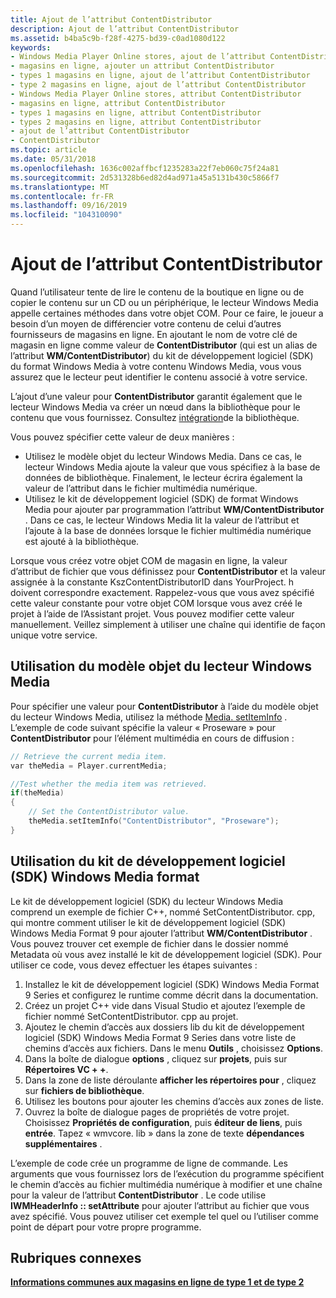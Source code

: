 ```yaml
---
title: Ajout de l’attribut ContentDistributor
description: Ajout de l’attribut ContentDistributor
ms.assetid: b4ba5c9b-f28f-4275-bd39-c0ad1080d122
keywords:
- Windows Media Player Online stores, ajout de l’attribut ContentDistributor
- magasins en ligne, ajouter un attribut ContentDistributor
- types 1 magasins en ligne, ajout de l’attribut ContentDistributor
- type 2 magasins en ligne, ajout de l’attribut ContentDistributor
- Windows Media Player Online stores, attribut ContentDistributor
- magasins en ligne, attribut ContentDistributor
- types 1 magasins en ligne, attribut ContentDistributor
- types 2 magasins en ligne, attribut ContentDistributor
- ajout de l’attribut ContentDistributor
- ContentDistributor
ms.topic: article
ms.date: 05/31/2018
ms.openlocfilehash: 1636c002affbcf1235283a22f7eb060c75f24a81
ms.sourcegitcommit: 2d531328b6ed82d4ad971a45a5131b430c5866f7
ms.translationtype: MT
ms.contentlocale: fr-FR
ms.lasthandoff: 09/16/2019
ms.locfileid: "104310090"
---
```

# <a name="adding-the-contentdistributor-attribute"></a>Ajout de l’attribut ContentDistributor

Quand l’utilisateur tente de lire le contenu de la boutique en ligne ou de copier le contenu sur un CD ou un périphérique, le lecteur Windows Media appelle certaines méthodes dans votre objet COM. Pour ce faire, le joueur a besoin d’un moyen de différencier votre contenu de celui d’autres fournisseurs de magasins en ligne. En ajoutant le nom de votre clé de magasin en ligne comme valeur de **ContentDistributor** (qui est un alias de l’attribut **WM/ContentDistributor**) du kit de développement logiciel (SDK) du format Windows Media à votre contenu Windows Media, vous vous assurez que le lecteur peut identifier le contenu associé à votre service.

L’ajout d’une valeur pour **ContentDistributor** garantit également que le lecteur Windows Media va créer un nœud dans la bibliothèque pour le contenu que vous fournissez. Consultez [intégration](library-integration.md)de la bibliothèque.

Vous pouvez spécifier cette valeur de deux manières :

-   Utilisez le modèle objet du lecteur Windows Media. Dans ce cas, le lecteur Windows Media ajoute la valeur que vous spécifiez à la base de données de bibliothèque. Finalement, le lecteur écrira également la valeur de l’attribut dans le fichier multimédia numérique.
-   Utilisez le kit de développement logiciel (SDK) de format Windows Media pour ajouter par programmation l’attribut **WM/ContentDistributor** . Dans ce cas, le lecteur Windows Media lit la valeur de l’attribut et l’ajoute à la base de données lorsque le fichier multimédia numérique est ajouté à la bibliothèque.

Lorsque vous créez votre objet COM de magasin en ligne, la valeur d’attribut de fichier que vous définissez pour **ContentDistributor** et la valeur assignée à la constante KszContentDistributorID dans YourProject. h doivent correspondre exactement. Rappelez-vous que vous avez spécifié cette valeur constante pour votre objet COM lorsque vous avez créé le projet à l’aide de l’Assistant projet. Vous pouvez modifier cette valeur manuellement. Veillez simplement à utiliser une chaîne qui identifie de façon unique votre service.

## <a name="using-the-windows-media-player-object-model"></a>Utilisation du modèle objet du lecteur Windows Media

Pour spécifier une valeur pour **ContentDistributor** à l’aide du modèle objet du lecteur Windows Media, utilisez la méthode [Media. setItemInfo](media-setiteminfo.md) . L’exemple de code suivant spécifie la valeur « Proseware » pour **ContentDistributor** pour l’élément multimédia en cours de diffusion :


```C++
// Retrieve the current media item.
var theMedia = Player.currentMedia;

//Test whether the media item was retrieved.
if(theMedia)
{
    // Set the ContentDistributor value.
    theMedia.setItemInfo("ContentDistributor", "Proseware");
}
```



## <a name="using-the-windows-media-format-sdk"></a>Utilisation du kit de développement logiciel (SDK) Windows Media format

Le kit de développement logiciel (SDK) du lecteur Windows Media comprend un exemple de fichier C++, nommé SetContentDistributor. cpp, qui montre comment utiliser le kit de développement logiciel (SDK) Windows Media Format 9 pour ajouter l’attribut **WM/ContentDistributor** . Vous pouvez trouver cet exemple de fichier dans le dossier nommé Metadata où vous avez installé le kit de développement logiciel (SDK). Pour utiliser ce code, vous devez effectuer les étapes suivantes :

1.  Installez le kit de développement logiciel (SDK) Windows Media Format 9 Series et configurez le runtime comme décrit dans la documentation.
2.  Créez un projet C++ vide dans Visual Studio et ajoutez l’exemple de fichier nommé SetContentDistributor. cpp au projet.
3.  Ajoutez le chemin d’accès aux dossiers lib du kit de développement logiciel (SDK) Windows Media Format 9 Series dans votre liste de chemins d’accès aux fichiers. Dans le menu **Outils** , choisissez **Options**.
4.  Dans la boîte de dialogue **options** , cliquez sur **projets**, puis sur **Répertoires VC + +**.
5.  Dans la zone de liste déroulante **afficher les répertoires pour** , cliquez sur **fichiers de bibliothèque**.
6.  Utilisez les boutons pour ajouter les chemins d’accès aux zones de liste.
7.  Ouvrez la boîte de dialogue pages de propriétés de votre projet. Choisissez **Propriétés de configuration**, puis **éditeur de liens**, puis **entrée**. Tapez « wmvcore. lib » dans la zone de texte **dépendances supplémentaires** .

L’exemple de code crée un programme de ligne de commande. Les arguments que vous fournissez lors de l’exécution du programme spécifient le chemin d’accès au fichier multimédia numérique à modifier et une chaîne pour la valeur de l’attribut **ContentDistributor** . Le code utilise **IWMHeaderInfo :: setAttribute** pour ajouter l’attribut au fichier que vous avez spécifié. Vous pouvez utiliser cet exemple tel quel ou l’utiliser comme point de départ pour votre propre programme.

## <a name="related-topics"></a>Rubriques connexes

<dl> <dt>

[**Informations communes aux magasins en ligne de type 1 et de type 2**](information-common-to-type-1-and-type-2-online-stores.md)
</dt> </dl>

 

 





